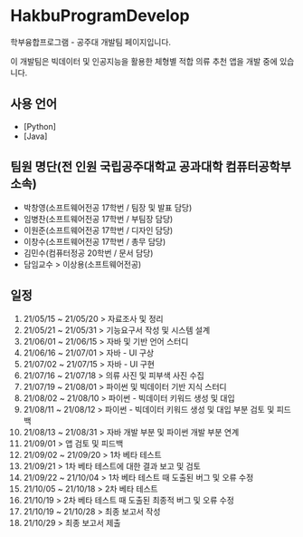 # HakbuProgramDevelop
학부융합프로그램 - 공주대 개발팀 페이지입니다.

이 개발팀은 빅데이터 및 인공지능을 활용한 체형별 적합 의류 추천 앱을 개발 중에 있습니다.

## 사용 언어
* [Python]
* [Java]

## 팀원 명단(전 인원 국립공주대학교 공과대학 컴퓨터공학부 소속)
- 박창영(소프트웨어전공 17학번 / 팀장 및 발표 담당)
- 임병찬(소프트웨어전공 17학번 / 부팀장 담당)
- 이원준(소프트웨어전공 17학번 / 디자인 담당)
- 이창수(소프트웨어전공 17학번 / 총무 담당)
- 김민수(컴퓨터정공 20학번 / 문서 담당)
- 담임교수 > 이상용(소프트웨어전공)

## 일정
1)  21/05/15 ~ 21/05/20 > 자료조사 및 정리
2)  21/05/21 ~ 21/05/31 > 기능요구서 작성 및 시스템 설계
3)  21/06/01 ~ 21/06/15 > 자바 및 기반 언어 스터디
4)  21/06/16 ~ 21/07/01 > 자바 - UI 구상
5)  21/07/02 ~ 21/07/15 > 자바 - UI 구현
6)  21/07/16 ~ 21/07/18 > 의류 사진 및 피부색 사진 수집
7)  21/07/19 ~ 21/08/01 > 파이썬 및 빅데이터 기반 지식 스터디
8)  21/08/02 ~ 21/08/10 > 파이썬 - 빅데이터 키워드 생성 및 대입
9)  21/08/11 ~ 21/08/12 > 파이썬 - 빅데이터 키워드 생성 및 대입 부분 검토 및 피드백
10) 21/08/13 ~ 21/08/31 > 자바 개발 부분 및 파이썬 개발 부분 연계
11) 21/09/01 > 앱 검토 및 피드백
12) 21/09/02 ~ 21/09/20 > 1차 베타 테스트
13) 21/09/21 > 1차 베타 테스트에 대한 결과 보고 및 검토
14) 21/09/22 ~ 21/10/04 > 1차 베타 테스트 때 도출된 버그 및 오류 수정
15) 21/10/05 ~ 21/10/18 > 2차 베타 테스트
16) 21/10/19 > 2차 베타 테스트 때 도출된 최종적 버그 및 오류 수정
17) 21/10/19 ~ 21/10/28 > 최종 보고서 작성
18) 21/10/29 > 최종 보고서 제출
